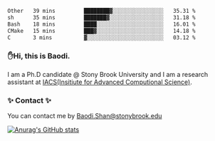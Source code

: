 <!--START_SECTION:waka-->

```txt
Other   39 mins         ████████▓░░░░░░░░░░░░░░░░   35.31 %
sh      35 mins         ███████▓░░░░░░░░░░░░░░░░░   31.18 %
Bash    18 mins         ████░░░░░░░░░░░░░░░░░░░░░   16.01 %
CMake   15 mins         ███▓░░░░░░░░░░░░░░░░░░░░░   14.18 %
C       3 mins          ▓░░░░░░░░░░░░░░░░░░░░░░░░   03.12 %
```

<!--END_SECTION:waka-->

### ✋Hi, this is Baodi. 

I am a Ph.D candidate @ Stony Brook University and I am a research assistant at [IACS(Insitiute for Advanced Computional Science)](https://iacs.stonybrook.edu/).

### ✨ Contact ✨

You can contact me by [Baodi.Shan@stonybrook.edu](mailto:Baodi.Shan@stonybrook.edu)

[![Anurag's GitHub stats](https://github-readme-stats.vercel.app/api?username=lwshanbd&theme=jolly&show_icons=true&count_private=true&include_all_commits=true)](https://github.com/anuraghazra/github-readme-stats)



<!--
**lwshanbd/lwshanbd** is a ✨ _special_ ✨ repository because its `README.md` (this file) appears on your GitHub profile.

Here are some ideas to get you started:

- 🔭 I’m currently working on ...
- 🌱 I’m currently learning ...
- 👯 I’m looking to collaborate on ...
- 🤔 I’m looking for help with ...
- 💬 Ask me about ...
- 📫 How to reach me: ...
- 😄 Pronouns: ...
- ⚡ Fun fact: ...
-->
